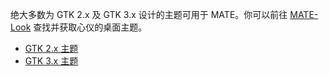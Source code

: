 <!--
.. link:
.. description:
.. tags: Themes,主题
.. date: 2014-02-24 17:32:07
.. title: 桌面主题
.. slug: themes
-->

绝大多数为 GTK 2.x 及 GTK 3.x 设计的主题可用于 MATE。你可以前往
[MATE-Look](https://mate-look.org) 查找并获取心仪的桌面主题。

  * [GTK 2.x 主题](https://www.mate-look.org/browse/cat/136)
  * [GTK 3.x 主题](https://www.mate-look.org/browse/cat/135)


